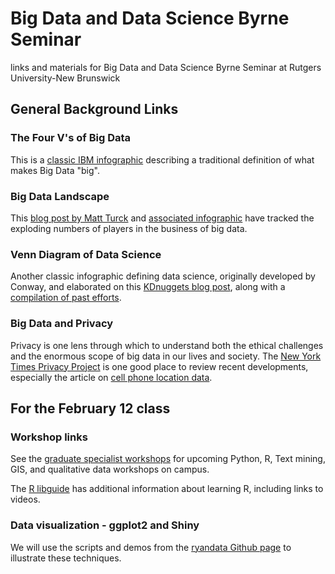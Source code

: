 # Big Data and Data Science Byrne Seminar
links and materials for Big Data and Data Science Byrne Seminar at Rutgers University-New Brunswick

## General Background Links 

### The Four V's of Big Data
This is a [classic IBM infographic](https://www.ibmbigdatahub.com/infographic/four-vs-big-data) describing a traditional definition of what makes Big Data "big".

### Big Data Landscape

This [blog post by Matt Turck](https://mattturck.com/data2019/) and [associated infographic](http://mattturck.com/wp-content/uploads/2019/07/2019_Matt_Turck_Big_Data_Landscape_Final_Fullsize.png) have tracked the exploding numbers of players in the business of big data.

### Venn Diagram of Data Science

Another classic infographic defining data science, originally developed by Conway, and elaborated on this [KDnuggets blog post](https://www.kdnuggets.com/2019/02/essential-data-science-venn-diagram.html), along with a [compilation of past efforts](https://www.kdnuggets.com/2016/10/battle-data-science-venn-diagrams.html).

### Big Data and Privacy

Privacy is one lens through which to understand both the ethical challenges and the enormous scope of big data in our lives and society.  The [New York Times Privacy Project](https://www.nytimes.com/series/new-york-times-privacy-project) is one good place to review recent developments, especially the article on [cell phone location data](https://www.nytimes.com/interactive/2019/12/19/opinion/location-tracking-cell-phone.html).

## For the February 12 class

### Workshop links

See the [graduate specialist workshops](https://libguides.rutgers.edu/graduatespecialist/workshops) for upcoming Python, R, Text mining, GIS, and qualitative data workshops on campus.

The [R libguide](https://libguides.rutgers.edu/data_R) has additional information about learning R, including links to videos.

### Data visualization - ggplot2 and Shiny

We will use the scripts and demos from the [ryandata Github page](https://github.com/ryandata/tidyverse_approach) to illustrate these techniques.
